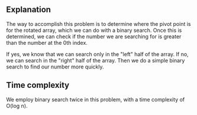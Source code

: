 ## Explanation

The way to accomplish this problem is to determine where the pivot point is for the rotated array, which we can do with a binary search.  Once this is determined, we can check if the number we are searching for is greater than the number at the 0th index.

If yes, we know that we can search only in the "left" half of the array.  If no, we can search in the "right" half of the array.  Then we do a simple binary search to find our number more quickly.

## Time complexity

We employ binary search twice in this problem, with a time complexity of O(log n).
